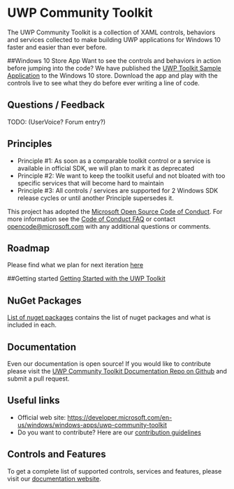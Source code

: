 UWP Community Toolkit
===========

The UWP Community Toolkit is a collection of XAML controls, behaviors and services collected to make building UWP applications for Windows 10 faster and easier than ever before.

##Windows 10 Store App
Want to see the controls and behaviors in action before jumping into the code?  We have published the [UWP Toolkit Sample Application](https://www.microsoft.com/store/apps/9nblggh4tlcq) to the Windows 10 store.  Download the app and play with the controls live to see what they do before ever writing a line of code.

## Questions / Feedback

TODO: (UserVoice? Forum entry?)

## Principles
 - Principle #1: As soon as a comparable toolkit control or a service is available in official SDK, we will plan to mark it as deprecated
 - Principle #2: We want to keep the toolkit useful and not bloated with too specific services that will become hard to maintain
 - Principle #3: All controls / services are supported for 2 Windows SDK release cycles or until another Principle supersedes it.

This project has adopted the [Microsoft Open Source Code of Conduct](https://opensource.microsoft.com/codeofconduct/). For more information see the [Code of Conduct FAQ](https://opensource.microsoft.com/codeofconduct/faq/) or contact [opencode@microsoft.com](mailto:opencode@microsoft.com) with any additional questions or comments.

## Roadmap
Please find what we plan for next iteration [here](https://github.com/Microsoft/UWPCommunityToolkit/issues?q=is%3Aopen+is%3Aissue+milestone%3Av1.1)

##Getting started
[Getting Started with the UWP Toolkit](en-us/uwp-community-toolkit/get-started/get-started.md)

## NuGet Packages
[List of nuget packages](en-us/uwp-community-toolkit/get-started/nugetpackages.md) contains the list of nuget packages and what is included in each.

## Documentation
Even our documentation is open source!  If you would like to contribute please visit the [UWP Community Toolkit Documentation Repo on Github](https://github.com/Microsoft/UWPCommunityToolkit-docs/) and submit a pull request.

## Useful links
 - Official web site: https://developer.microsoft.com/en-us/windows/windows-apps/uwp-community-toolkit
 - Do you want to contribute? Here are our [contribution guidelines](https://github.com/Microsoft/UWPCommunityToolkit/blob/master/contributing.md)

## Controls and Features
To get a complete list of supported controls, services and features, please visit our [documentation website](...).
